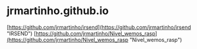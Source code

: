 # jrmartinho.github.io

[https://github.com/jrmartinho/irsend](https://github.com/jrmartinho/irsend "IRSEND")
[https://github.com/jrmartinho/Nivel_wemos_rasp](https://github.com/jrmartinho/Nivel_wemos_rasp "Nivel_wemos_rasp")
